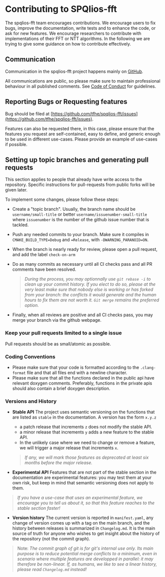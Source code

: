 # Contributing to SPQlios-fft

The spqlios-fft team encourages contributions.
We encourage users to fix bugs, improve the documentation, write tests and to enhance the code, or ask for new features.
We encourage researchers to contribute with implementations of their FFT or NTT algorithms.
In the following we are trying to give some guidance on how to contribute effectively.

## Communication ##

Communication in the spqlios-fft project happens mainly on [GitHub](https://github.com/tfhe/spqlios-fft/issues).

All communications are public, so please make sure to maintain professional behaviour in
all published comments. See [Code of Conduct](https://www.contributor-covenant.org/version/2/1/code_of_conduct/) for
guidelines.

## Reporting Bugs or Requesting features ##

Bug should be filed at [https://github.com/tfhe/spqlios-fft/issues](https://github.com/tfhe/spqlios-fft/issues).

Features can also be requested there, in this case, please ensure that the features you request are self-contained,
easy to define, and generic enough to be used in different use-cases. Please provide an example of use-cases if
possible.

## Setting up topic branches and generating pull requests

This section applies to people that already have write access to the repository. Specific instructions for pull-requests
from public forks will be given later.

To implement some changes, please follow these steps:

- Create a "topic branch". Usually, the branch name should be `username/small-title`
  or better `username/issuenumber-small-title` where `issuenumber` is the number of
  the github issue number that is tackled.
- Push any needed commits to your branch. Make sure it compiles in `CMAKE_BUILD_TYPE=Debug` and `=Release`, with `-DWARNING_PARANOID=ON`.
- When the branch is nearly ready for review, please open a pull request, and add the label `check-on-arm`
- Do as many commits as necessary until all CI checks pass and all PR comments have been resolved.

  >  _During the process, you may optionnally use `git rebase -i` to clean up your commit history. If you elect to do so,
  please at the very least make sure that nobody else is working or has forked from your branch: the conflicts it would generate
  and the human hours to fix them are not worth it. `Git merge` remains the preferred option._

- Finally, when all reviews are positive and all CI checks pass, you may merge your branch via the github webpage.

### Keep your pull requests limited to a single issue

Pull requests should be as small/atomic as possible.

### Coding Conventions

* Please make sure that your code is formatted according to the `.clang-format` file and
  that all files end with a newline character.
* Please make sure that all the functions declared in the public api have relevant doxygen comments.
  Preferably, functions in the private apis should also contain a brief doxygen description.

### Versions and History

* **Stable API** The project uses semantic versioning on the functions that are listed as `stable` in the documentation. A version has
  the form `x.y.z`
    * a patch release that increments `z` does not modify the stable API.
    * a minor release that increments `y` adds a new feature to the stable API.
    * In the unlikely case where we need to change or remove a feature, we will trigger a major release that
    increments `x`.

    >    _If any, we will mark those features as deprecated at least six months before the major release._

* **Experimental API** Features that are not part of the stable section in the documentation are experimental features: you may test them at
  your own risk,
  but keep in mind that semantic versioning does not apply to them.

>  _If you have a use-case that uses an experimental feature, we encourage
>  you to tell us about it, so that this feature reaches to the stable section faster!_

* **Version history** The current version is reported in `manifest.yaml`, any change of version comes up with a tag on the main branch, and the history between releases is summarized in `Changelog.md`. It is the main source of truth for anyone who wishes to
  get insight about
  the history of the repository (not the commit graph).

>  Note: _The commit graph of git is for git's internal use only. Its main purpose is to reduce potential merge conflicts to a minimum, even in scenario where multiple features are developped in parallel: it may therefore be non-linear. If, as humans, we like to see a linear history, please read `Changelog.md` instead!_
